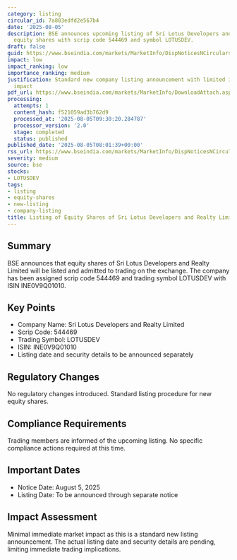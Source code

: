 ```yaml
---
category: listing
circular_id: 7a803edfd2e567b4
date: '2025-08-05'
description: BSE announces upcoming listing of Sri Lotus Developers and Realty Limited
  equity shares with scrip code 544469 and symbol LOTUSDEV.
draft: false
guid: https://www.bseindia.com/markets/MarketInfo/DispNoticesNCirculars.aspx?Noticeid={EE88AEB4-0114-4218-9BA9-5E6D5442E190}&noticeno=20250805-6&dt=08/05/2025&icount=6&totcount=16&flag=0
impact: low
impact_ranking: low
importance_ranking: medium
justification: Standard new company listing announcement with limited immediate market
  impact
pdf_url: https://www.bseindia.com/markets/MarketInfo/DownloadAttach.aspx?id=20250805-6&attachedId=
processing:
  attempts: 1
  content_hash: f521059ad3b762d9
  processed_at: '2025-08-05T09:30:20.284787'
  processor_version: '2.0'
  stage: completed
  status: published
published_date: '2025-08-05T08:01:39+00:00'
rss_url: https://www.bseindia.com/markets/MarketInfo/DispNoticesNCirculars.aspx?Noticeid={EE88AEB4-0114-4218-9BA9-5E6D5442E190}&noticeno=20250805-6&dt=08/05/2025&icount=6&totcount=16&flag=0
severity: medium
source: bse
stocks:
- LOTUSDEV
tags:
- listing
- equity-shares
- new-listing
- company-listing
title: Listing of Equity Shares of Sri Lotus Developers and Realty Limited
---
```


## Summary

BSE announces that equity shares of Sri Lotus Developers and Realty Limited will be listed and admitted to trading on the exchange. The company has been assigned scrip code 544469 and trading symbol LOTUSDEV with ISIN INE0V9Q01010.

## Key Points

- Company Name: Sri Lotus Developers and Realty Limited
- Scrip Code: 544469
- Trading Symbol: LOTUSDEV
- ISIN: INE0V9Q01010
- Listing date and security details to be announced separately

## Regulatory Changes

No regulatory changes introduced. Standard listing procedure for new equity shares.

## Compliance Requirements

Trading members are informed of the upcoming listing. No specific compliance actions required at this time.

## Important Dates

- Notice Date: August 5, 2025
- Listing Date: To be announced through separate notice

## Impact Assessment

Minimal immediate market impact as this is a standard new listing announcement. The actual listing date and security details are pending, limiting immediate trading implications.